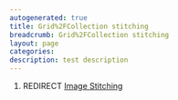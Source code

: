 ```yaml
---
autogenerated: true
title: Grid%2FCollection stitching
breadcrumb: Grid%2FCollection stitching
layout: page
categories: 
description: test description
---
```


1.  REDIRECT [Image Stitching](Image_Stitching )
